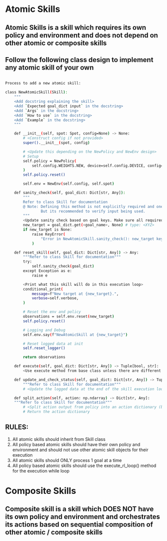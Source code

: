 # Atomic Skills

## Atomic Skills is a skill which requires its own policy and environment and does not depend on other atomic or composite skills

## Follow the following class design to implement any atomic skill of your own

```bash

Process to add a new atomic skill:

class NewAtomicSkill(Skill):
    """
    <Add docstring explaining the skill>
    <Add `Expected goal_dict input` in the docstring>
    <Add `Args` in the docstring>
    <Add `How to use` in the docstring>
    <Add `Example` in the docstring>
    """

    def __init__(self, spot: Spot, config=None) -> None:
        # <Construct config if not provided>
        super().__init__(spot, config)

        # <Update this depending on the NewPolicy and NewEnv design>
        # Setup
        self.policy = NewPolicy(
            self.config.WEIGHTS.NEW, device=self.config.DEVICE, config=self.config
        )
        self.policy.reset()

        self.env = NewEnv(self.config, self.spot)

    def sanity_check(self, goal_dict: Dict[str, Any]):
        """
        Refer to class Skill for documentation
        @ Note: Defining this method is not explicitly required and one may skip to do so.
                But its recommended to verify input being used.
        """
        <Update sanity check based on goal keys. Make sure all required keys are verified>
        new_target = goal_dict.get(<goal_name>, None) # type: <XYZ>
        if new_target is None:
            raise KeyError(
                "Error in NewAtomicSkill.sanity_check(): new_target key not found in goal_dict"
            )

    def reset_skill(self, goal_dict: Dict[str, Any]) -> Any:
        """Refer to class Skill for documentation"""
        try:
            self.sanity_check(goal_dict)
        except Exception as e:
            raise e

        <Print what this skill will do in this execution loop>
        conditional_print(
            message=f"New target at {new_target}.",
            verbose=self.verbose,
        )

        # Reset the env and policy
        observations = self.env.reset(new_target)
        self.policy.reset()

        # Logging and Debug
        self.env.say(f"NewAtomicSkill at {new_target}")

        # Reset logged data at init
        self.reset_logger()

        return observations

    def execute(self, goal_dict: Dict[str, Any]) -> Tuple[bool, str]:  # noqa
        <Use execute method from base class unless there are different steps that need to be performed (like place.execute())>

    def update_and_check_status(self, goal_dict: Dict[str, Any]) -> Tuple[bool, str]:
        """Refer to class Skill for documentation"""
        # <Update the logged data at the end of the skill execution loop (as defined in class Skill) and return feedback status>

    def split_action(self, action: np.ndarray) -> Dict[str, Any]:
    """Refer to class Skill for documentation"""
        # <Split action output from policy into an action dictionary (based on NewPolicy output)>
        # Return the action dictionary

```


## RULES:
1. All atomic skills should inherit from Skill class
2. All policy based atomic skills should have their own policy and environment and should not use other atomic skill objects for their execution
3. All atomic skills should ONLY process 1 goal at a time
4. All policy based atomic skills should use the execute_rl_loop() method for the execution while loop


# Composite Skills

## Composite skill is a skill which DOES NOT have its own policy and environment and orchestrates its actions based on sequential composition of other atomic / composite skills